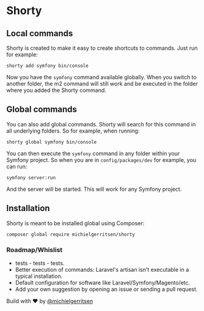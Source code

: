 # Shorty

## Local commands

Shorty is created to make it easy to create shortcuts to commands. Just run for example:

`shorty add symfony bin/console`

Now you have the `symfony` command available globally. When you switch to another folder, the m2 command will still work and be executed in the folder where you added the Shorty command.

## Global commands

You can also add global commands. Shorty will search for this command in all underlying folders. So for example, when running:

`shorty global symfony bin/console`

You can then execute the `symfony` command in any folder within your Symfony project. So when you are in `config/packages/dev` for example, you can run:

`symfony server:run`

And the server will be started. This will work for any Symfony project.

## Installation

Shorty is meant to be installed global using Composer:

`composer global require michielgerritsen/shorty`

### Roadmap/Whislist

- tests - tests - tests.
- Better execution of commands: Laravel's artisan isn't executable in a typical installation.
- Default configuration for software like Laravel/Symfony/Magento/etc.
- Add your own suggestion by opening an issue or sending a pull request.

Build with ❤ by [@michielgerritsen](https://www.michielgerritsen.com)